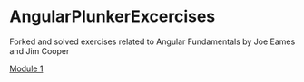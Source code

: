 # AngularPlunkerExcercises

Forked and solved exercises related to Angular Fundamentals by Joe Eames and Jim Cooper

[Module 1](Module1.md)
